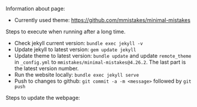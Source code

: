Information about page:
- Currently used theme: https://github.com/mmistakes/minimal-mistakes

Steps to execute when running after a long time. 
- Check jekyll current version: `bundle exec jekyll -v`
- Update jekyll to latest version: `gem update jekyll`
- Update theme to latest version: `bundle update` and update `remote_theme` in `_config.yml` to `mmistakes/minimal-mistakes@4.26.2`. The last part is the latest version number. 
- Run the website locally: `bundle exec jekyll serve`
- Push to changes to github: `git commit -a -m <message>` followed by `git push`

Steps to update the webpage: